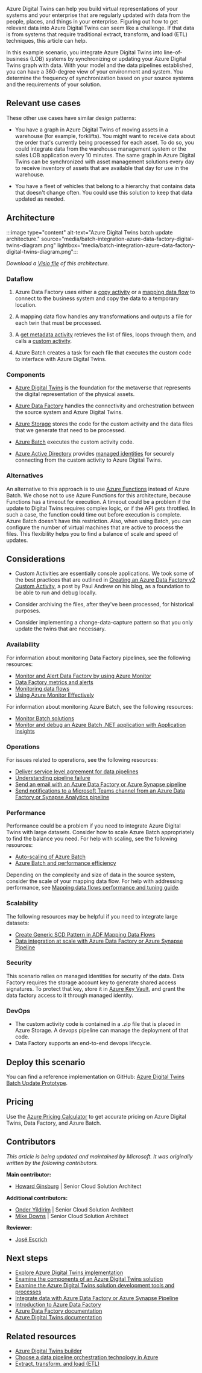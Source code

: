 Azure Digital Twins can help you build virtual representations of your systems and your enterprise that are regularly updated with data from the people, places, and things in your enterprise. Figuring out how to get relevant data into Azure Digital Twins can seem like a challenge. If that data is from systems that require traditional extract, transform, and load (ETL) techniques, this article can help.

In this example scenario, you integrate Azure Digital Twins into line-of-business (LOB) systems by synchronizing or updating your Azure Digital Twins graph with data. With your model and the data pipelines established, you can have a 360-degree view of your environment and system. You determine the frequency of synchronization based on your source systems and the requirements of your solution.

## Relevant use cases

These other use cases have similar design patterns:

- You have a graph in Azure Digital Twins of moving assets in a warehouse (for example, forklifts). You might want to receive data about the order that's currently being processed for each asset. To do so, you could integrate data from the warehouse management system or the sales LOB application every 10 minutes. The same graph in Azure Digital Twins can be synchronized with asset management solutions every day to receive inventory of assets that are available that day for use in the warehouse.

- You have a fleet of vehicles that belong to a hierarchy that contains data that doesn't change often.  You could use this solution to keep that data updated as needed.

## Architecture

:::image type="content" alt-text="Azure Digital Twins batch update architecture." source="media/batch-integration-azure-data-factory-digital-twins-diagram.png" lightbox="media/batch-integration-azure-data-factory-digital-twins-diagram.png":::

_Download a [Visio file](https://arch-center.azureedge.net/batch-integration-azure-data-factory-digital-twins-diagram.vsdx) of this architecture._

### Dataflow

1. Azure Data Factory uses either a [copy activity](/azure/data-factory/copy-activity-overview) or a [mapping data flow](/azure/data-factory/concepts-data-flow-overview) to connect to the business system and copy the data to a temporary location.

2. A mapping data flow handles any transformations and outputs a file for each twin that must be processed.

3. A [get metadata activity](/azure/data-factory/control-flow-get-metadata-activity) retrieves the list of files, loops through them, and calls a [custom activity](/azure/data-factory/transform-data-using-custom-activity).

4. Azure Batch creates a task for each file that executes the custom code to interface with Azure Digital Twins.

### Components

- [Azure Digital Twins](https://azure.microsoft.com/services/digital-twins) is the foundation for the metaverse that represents the digital representation of the physical assets.

- [Azure Data Factory](https://azure.microsoft.com/services/data-factory) handles the connectivity and orchestration between the source system and Azure Digital Twins.

- [Azure Storage](https://azure.microsoft.com/services/storage) stores the code for the custom activity and the data files that we generate that need to be processed.

- [Azure Batch](https://azure.microsoft.com/services/batch) executes the custom activity code.

- [Azure Active Directory](https://azure.microsoft.com/services/active-directory) provides [managed identities](/azure/active-directory/managed-identities-azure-resources/overview) for securely connecting from the custom activity to Azure Digital Twins.

### Alternatives

An alternative to this approach is to use [Azure Functions](https://azure.microsoft.com/services/functions/) instead of Azure Batch. We chose not to use Azure Functions for this architecture, because Functions has a timeout for execution. A timeout could be a problem if the update to Digital Twins requires complex logic, or if the API gets throttled. In such a case, the function could time out before execution is complete. Azure Batch doesn't have this restriction. Also, when using Batch, you can configure the number of virtual machines that are active to process the files. This flexibility helps you to find a balance of scale and speed of updates.

## Considerations

- Custom Activities are essentially console applications.  We took some of the best practices that are outlined in [Creating an Azure Data Factory v2 Custom Activity](https://mrpaulandrew.com/2018/11/12/creating-an-azure-data-factory-v2-custom-activity/), a post by Paul Andrew on his blog, as a foundation to be able to run and debug locally.

- Consider archiving the files, after they've been processed, for historical purposes.

- Consider implementing a change-data-capture pattern so that you only update the twins that are necessary.

### Availability

For information about monitoring Data Factory pipelines, see the following resources:
- [Monitor and Alert Data Factory by using Azure Monitor](/azure/data-factory/monitor-using-azure-monitor)
- [Data Factory metrics and alerts](/azure/data-factory/monitor-metrics-alerts)
- [Monitoring data flows](/azure/data-factory/concepts-data-flow-monitoring)
- [Using Azure Monitor Effectively](https://azurelib.com/how-to-monitor-azure-data-factory-effectively)

For information about monitoring Azure Batch, see the following resources:
- [Monitor Batch solutions](/azure/batch/monitoring-overview)
- [Monitor and debug an Azure Batch .NET application with Application Insights](/azure/batch/monitor-application-insights)

### Operations

For issues related to operations, see the following resources:
- [Deliver service level agreement for data pipelines](/azure/data-factory/tutorial-operationalize-pipelines)
- [Understanding pipeline failure](/azure/data-factory/tutorial-pipeline-failure-error-handling)
- [Send an email with an Azure Data Factory or Azure Synapse pipeline](/azure/data-factory/how-to-send-email)
- [Send notifications to a Microsoft Teams channel from an Azure Data Factory or Synapse Analytics pipeline](/azure/data-factory/how-to-send-notifications-to-teams?tabs=data-factory)


### Performance

Performance could be a problem if you need to integrate Azure Digital Twins with large datasets. Consider how to scale Azure Batch appropriately to find the balance you need. For help with scaling, see the following resources:
- [Auto-scaling of Azure Batch](/azure/data-factory/transform-data-using-custom-activity#auto-scaling-of-azure-batch)
- [Azure Batch and performance efficiency](/azure/architecture/framework/services/compute/azure-batch/performance-efficiency)

Depending on the complexity and size of data in the source system, consider the scale of your mapping data flow. For help with addressing performance, see [Mapping data flows performance and tuning guide](/azure/data-factory/concepts-data-flow-performance).

### Scalability

The following resources may be helpful if you need to integrate large datasets:
- [Create Generic SCD Pattern in ADF Mapping Data Flows](https://techcommunity.microsoft.com/t5/azure-data-factory-blog/create-generic-scd-pattern-in-adf-mapping-data-flows/ba-p/918519)
- [Data integration at scale with Azure Data Factory or Azure Synapse Pipeline](/learn/paths/data-integration-scale-azure-data-factory)

### Security

This scenario relies on managed identities for security of the data.  Data Factory requires the storage account key to generate shared access signatures.  To protect that key, store it in [Azure Key Vault](https://azure.microsoft.com/services/key-vault/), and grant the data factory access to it through managed identity.

### DevOps

- The custom activity code is contained in a .zip file that is placed in Azure Storage.  A devops pipeline can manage the deployment of that code.
- Data Factory supports an end-to-end devops lifecycle.

## Deploy this scenario

You can find a reference implementation on GitHub: [Azure Digital Twins Batch Update Prototype](https://github.com/Azure-Samples/azuredigitaltwins-batchupdate).

## Pricing

Use the [Azure Pricing Calculator](https://azure.microsoft.com/pricing/calculator/) to get accurate pricing on Azure Digital Twins, Data Factory, and Azure Batch.

## Contributors

_This article is being updated and maintained by Microsoft. It was originally written by the following contributors._


**Main contributor:** 

- [Howard Ginsburg](https://www.linkedin.com/in/howardginsburg) | Senior Cloud Solution Architect


**Additional contributors:**

- [Onder Yildirim](https://www.linkedin.com/in/%C3%B6nder-yildirim-0044601/) | Senior Cloud Solution Architect 
- [Mike Downs](https://www.linkedin.com/in/mike-downs-4373a66/) | Senior Cloud Solution Architect 


**Reviewer:**

- [José Escrich](https://www.linkedin.com/in/jescrich/) 


## Next steps

- [Explore Azure Digital Twins implementation](/learn/modules/explore-azure-digital-twins-implementation)
- [Examine the components of an Azure Digital Twins solution](/learn/modules/examine-components-azure-digital-twins-solution)
- [Examine the Azure Digital Twins solution development tools and processes](/learn/modules/examine-azure-digital-twins-solution-development-tools-processes)
- [Integrate data with Azure Data Factory or Azure Synapse Pipeline](/learn/modules/data-integration-azure-data-factory)
- [Introduction to Azure Data Factory](/learn/modules/intro-to-azure-data-factory)
- [Azure Data Factory documentation](/azure/data-factory)
- [Azure Digital Twins documentation](/azure/digital-twins)

## Related resources

- [Azure Digital Twins builder](/azure/architecture/solution-ideas/articles/azure-digital-twins-builder)
- [Choose a data pipeline orchestration technology in Azure](/azure/architecture/data-guide/technology-choices/pipeline-orchestration-data-movement)
- [Extract, transform, and load (ETL)](/azure/architecture/data-guide/relational-data/etl)
